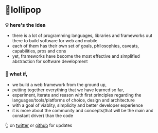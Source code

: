<link rel="shortcut icon" type="image/png" href="/lollipop-removebg-preview.png">

# 🍭lollipop


### 💡 here's the idea

- there is a lot of programming languages, libraries and frameworks out there to build software for web and mobile
- each of them has their own set of goals, philosophies, caveats, capabilities, pros and cons
- yet, frameworks have become the most effective and simplified abstraction for software development

### 💭 what if, 
  - we build a web framework from the ground up, 
  - putting together everything that we have learned so far,
  - experiment, iterate and reason with first principles regarding the languages/tools/platforms of choice, design and architecture
  - with a goal of viablity, simplicity and better developer experience
  - it is more about the community and concepts(that will be the main and constant driver) than the code

👆 on <a href="https://twitter.com/k0sengan/status/1408307141836898310">twitter</a> or <a href="https://github.com/bldrbar/lollipop">github</a> for updates

